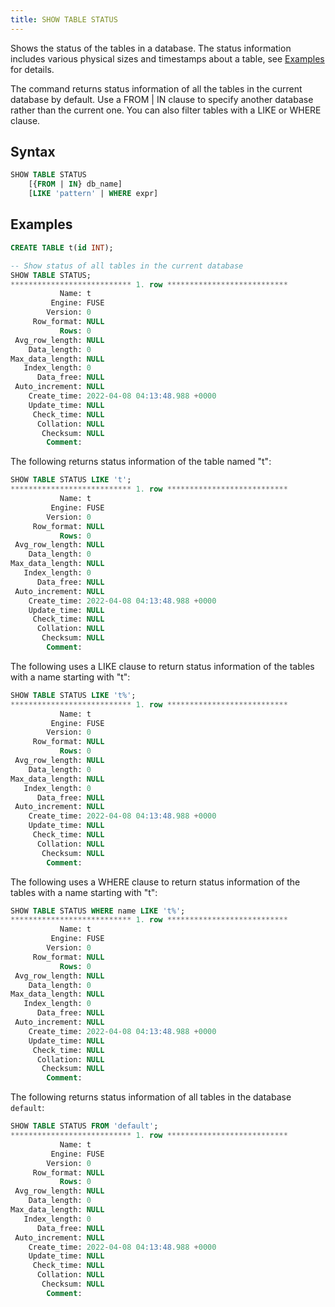 ```yaml
---
title: SHOW TABLE STATUS
---
```


Shows the status of the tables in a database. The status information includes various physical sizes and timestamps about a table, see [Examples](#examples) for details. 

The command returns status information of all the tables in the current database by default. Use a FROM | IN clause to specify another database rather than the current one. You can also filter tables with a LIKE or WHERE clause.

## Syntax

```sql
SHOW TABLE STATUS
    [{FROM | IN} db_name]
    [LIKE 'pattern' | WHERE expr]
```

## Examples

```sql
CREATE TABLE t(id INT);

-- Show status of all tables in the current database
SHOW TABLE STATUS;
*************************** 1. row ***************************
           Name: t
         Engine: FUSE
        Version: 0
     Row_format: NULL
           Rows: 0
 Avg_row_length: NULL
    Data_length: 0
Max_data_length: NULL
   Index_length: 0
      Data_free: NULL
 Auto_increment: NULL
    Create_time: 2022-04-08 04:13:48.988 +0000
    Update_time: NULL
     Check_time: NULL
      Collation: NULL
       Checksum: NULL
        Comment:
```

The following returns status information of the table named "t":

```sql
SHOW TABLE STATUS LIKE 't';
*************************** 1. row ***************************
           Name: t
         Engine: FUSE
        Version: 0
     Row_format: NULL
           Rows: 0
 Avg_row_length: NULL
    Data_length: 0
Max_data_length: NULL
   Index_length: 0
      Data_free: NULL
 Auto_increment: NULL
    Create_time: 2022-04-08 04:13:48.988 +0000
    Update_time: NULL
     Check_time: NULL
      Collation: NULL
       Checksum: NULL
        Comment:
```

The following uses a LIKE clause to return status information of the tables with a name starting with "t":

```sql
SHOW TABLE STATUS LIKE 't%';
*************************** 1. row ***************************
           Name: t
         Engine: FUSE
        Version: 0
     Row_format: NULL
           Rows: 0
 Avg_row_length: NULL
    Data_length: 0
Max_data_length: NULL
   Index_length: 0
      Data_free: NULL
 Auto_increment: NULL
    Create_time: 2022-04-08 04:13:48.988 +0000
    Update_time: NULL
     Check_time: NULL
      Collation: NULL
       Checksum: NULL
        Comment:
```

The following uses a WHERE clause to return status information of the tables with a name starting with "t":

```sql
SHOW TABLE STATUS WHERE name LIKE 't%';
*************************** 1. row ***************************
           Name: t
         Engine: FUSE
        Version: 0
     Row_format: NULL
           Rows: 0
 Avg_row_length: NULL
    Data_length: 0
Max_data_length: NULL
   Index_length: 0
      Data_free: NULL
 Auto_increment: NULL
    Create_time: 2022-04-08 04:13:48.988 +0000
    Update_time: NULL
     Check_time: NULL
      Collation: NULL
       Checksum: NULL
        Comment:
```

The following returns status information of all tables in the database `default`:

```sql
SHOW TABLE STATUS FROM 'default';
*************************** 1. row ***************************
           Name: t
         Engine: FUSE
        Version: 0
     Row_format: NULL
           Rows: 0
 Avg_row_length: NULL
    Data_length: 0
Max_data_length: NULL
   Index_length: 0
      Data_free: NULL
 Auto_increment: NULL
    Create_time: 2022-04-08 04:13:48.988 +0000
    Update_time: NULL
     Check_time: NULL
      Collation: NULL
       Checksum: NULL
        Comment:
```